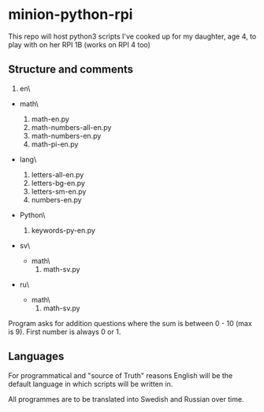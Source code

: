 # minion-python-rpi
This repo will host python3 scripts I've cooked up for my daughter, age 4, to play with on her RPI 1B (works on RPI 4 too)

## Structure and comments
1. en\
  * math\
    1) math-en.py
    3) math-numbers-all-en.py
    4) math-numbers-en.py
    5) math-pi-en.py
  * lang\
    1. letters-all-en.py
    2. letters-bg-en.py
    3. letters-sm-en.py
    4. numbers-en.py
  * Python\
    1. keywords-py-en.py
  
* sv\
  * math\
    1. math-sv.py
  
* ru\
  * math\
     1. math-sv.py  
 
Program asks for addition questions where the sum is between 0 - 10 (max is 9). First number is always 0 or 1.

## Languages
For programmatical and "source of Truth" reasons English will be the default language in which scripts will be written in.

All programmes are to be translated into Swedish and Russian over time.

